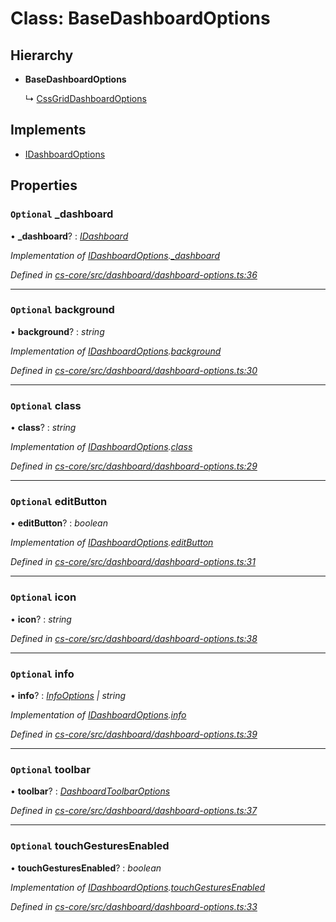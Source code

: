 # Class: BaseDashboardOptions

## Hierarchy

* **BaseDashboardOptions**

  ↳ [CssGridDashboardOptions](_cs_core_src_dashboard_css_grid_dashboard_options_.cssgriddashboardoptions.md)

## Implements

* [IDashboardOptions](../interfaces/_cs_core_src_dashboard_dashboard_options_.idashboardoptions.md)

## Properties

### `Optional` _dashboard

• **_dashboard**? : *[IDashboard](../interfaces/_cs_core_src_dashboard_dashboard_.idashboard.md)*

*Implementation of [IDashboardOptions](../interfaces/_cs_core_src_dashboard_dashboard_options_.idashboardoptions.md).[_dashboard](../interfaces/_cs_core_src_dashboard_dashboard_options_.idashboardoptions.md#optional-_dashboard)*

*Defined in [cs-core/src/dashboard/dashboard-options.ts:36](https://github.com/RichardHovenkamp/csnext/blob/c891e154/packages/cs-core/src/dashboard/dashboard-options.ts#L36)*

___

### `Optional` background

• **background**? : *string*

*Implementation of [IDashboardOptions](../interfaces/_cs_core_src_dashboard_dashboard_options_.idashboardoptions.md).[background](../interfaces/_cs_core_src_dashboard_dashboard_options_.idashboardoptions.md#optional-background)*

*Defined in [cs-core/src/dashboard/dashboard-options.ts:30](https://github.com/RichardHovenkamp/csnext/blob/c891e154/packages/cs-core/src/dashboard/dashboard-options.ts#L30)*

___

### `Optional` class

• **class**? : *string*

*Implementation of [IDashboardOptions](../interfaces/_cs_core_src_dashboard_dashboard_options_.idashboardoptions.md).[class](../interfaces/_cs_core_src_dashboard_dashboard_options_.idashboardoptions.md#optional-class)*

*Defined in [cs-core/src/dashboard/dashboard-options.ts:29](https://github.com/RichardHovenkamp/csnext/blob/c891e154/packages/cs-core/src/dashboard/dashboard-options.ts#L29)*

___

### `Optional` editButton

• **editButton**? : *boolean*

*Implementation of [IDashboardOptions](../interfaces/_cs_core_src_dashboard_dashboard_options_.idashboardoptions.md).[editButton](../interfaces/_cs_core_src_dashboard_dashboard_options_.idashboardoptions.md#optional-editbutton)*

*Defined in [cs-core/src/dashboard/dashboard-options.ts:31](https://github.com/RichardHovenkamp/csnext/blob/c891e154/packages/cs-core/src/dashboard/dashboard-options.ts#L31)*

___

### `Optional` icon

• **icon**? : *string*

*Defined in [cs-core/src/dashboard/dashboard-options.ts:38](https://github.com/RichardHovenkamp/csnext/blob/c891e154/packages/cs-core/src/dashboard/dashboard-options.ts#L38)*

___

### `Optional` info

• **info**? : *[InfoOptions](_cs_core_src_dashboard_dashboard_options_.infooptions.md) | string*

*Implementation of [IDashboardOptions](../interfaces/_cs_core_src_dashboard_dashboard_options_.idashboardoptions.md).[info](../interfaces/_cs_core_src_dashboard_dashboard_options_.idashboardoptions.md#optional-info)*

*Defined in [cs-core/src/dashboard/dashboard-options.ts:39](https://github.com/RichardHovenkamp/csnext/blob/c891e154/packages/cs-core/src/dashboard/dashboard-options.ts#L39)*

___

### `Optional` toolbar

• **toolbar**? : *[DashboardToolbarOptions](_cs_core_src_dashboard_dashboard_toolbar_options_.dashboardtoolbaroptions.md)*

*Defined in [cs-core/src/dashboard/dashboard-options.ts:37](https://github.com/RichardHovenkamp/csnext/blob/c891e154/packages/cs-core/src/dashboard/dashboard-options.ts#L37)*

___

### `Optional` touchGesturesEnabled

• **touchGesturesEnabled**? : *boolean*

*Implementation of [IDashboardOptions](../interfaces/_cs_core_src_dashboard_dashboard_options_.idashboardoptions.md).[touchGesturesEnabled](../interfaces/_cs_core_src_dashboard_dashboard_options_.idashboardoptions.md#optional-touchgesturesenabled)*

*Defined in [cs-core/src/dashboard/dashboard-options.ts:33](https://github.com/RichardHovenkamp/csnext/blob/c891e154/packages/cs-core/src/dashboard/dashboard-options.ts#L33)*
